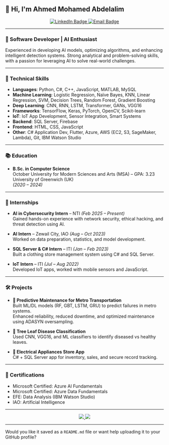 ## 👋 Hi, I'm Ahmed Mohamed Abdelalim

<p align="center">
  <a href="https://www.linkedin.com/in/ahmed-mohamed-614459233/">
    <img src="https://img.shields.io/badge/-Ahmed%20Abdelalim-blue?style=flat-square&logo=Linkedin&logoColor=white" alt="LinkedIn Badge">
  </a>
  <a href="mailto:ahmedmohamedabdelalim17@gmail.com">
    <img src="https://img.shields.io/badge/-Email-red?style=flat-square&logo=Gmail&logoColor=white" alt="Email Badge">
  </a>
</p>

---

### 💼 Software Developer | AI Enthusiast

Experienced in developing AI models, optimizing algorithms, and enhancing intelligent detection systems. Strong analytical and problem-solving skills, with a passion for leveraging AI to solve real-world challenges.

---

### 🧠 Technical Skills

- **Languages**: Python, C#, C++, JavaScript, MATLAB, MySQL  
- **Machine Learning**: Logistic Regression, Naïve Bayes, KNN, Linear Regression, SVM, Decision Trees, Random Forest, Gradient Boosting  
- **Deep Learning**: CNN, RNN, LSTM, Transformer, GANs, VGG16  
- **Frameworks**: TensorFlow, Keras, PyTorch, OpenCV, Scikit-learn  
- **IoT**: IoT App Development, Sensor Integration, Smart Systems  
- **Backend**: SQL Server, Firebase  
- **Frontend**: HTML, CSS, JavaScript  
- **Other**: C# Application Dev, Flutter, Azure, AWS (EC2, S3, SageMaker, Lambda), Git, IBM Watson Studio

---

### 📚 Education

- **B.Sc. in Computer Science**  
  October University for Modern Sciences and Arts (MSA) – GPA: 3.23  
  University of Greenwich (UK)  
  *(2020 – 2024)*

---

### 💼 Internships

- **AI in Cybersecurity Intern** – NTI *(Feb 2025 – Present)*  
  Gained hands-on experience with network security, ethical hacking, and threat detection using AI.

- **AI Intern** – Zewail City, IAO *(Aug – Oct 2023)*  
  Worked on data preparation, statistics, and model development.

- **SQL Server & C# Intern** – ITI *(Jan – Feb 2023)*  
  Built a clothing store management system using C# and SQL Server.

- **IoT Intern** – ITI *(Jul – Aug 2022)*  
  Developed IoT apps, worked with mobile sensors and JavaScript.

---

### 🛠 Projects

- **🔧 Predictive Maintenance for Metro Transportation**  
  Built ML/DL models (RF, GBT, LSTM, GRU) to predict failures in metro systems.  
  Enhanced reliability, reduced downtime, and optimized maintenance using ADASYN oversampling.

- **🌿 Tree Leaf Disease Classification**  
  Used CNN, VGG16, and ML classifiers to identify diseased vs healthy leaves.

- **🛒 Electrical Appliances Store App**  
  C# + SQL Server app for inventory, sales, and secure record tracking.

---

### 🏅 Certifications

- Microsoft Certified: Azure AI Fundamentals  
- Microsoft Certified: Azure Data Fundamentals  
- EFE: Data Analysis (IBM Watson Studio)  
- IAO: Artificial Intelligence

---

<p align="center">
  <a href="mailto:ahmedmohamedabdelalim17@gmail.com">
    <img src="https://img.shields.io/badge/Gmail-333333?style=for-the-badge&logo=gmail&logoColor=red" />
  </a>
    
  <a href="https://www.linkedin.com/in/ahmed-mohamed-614459233/" target="_blank">
    <img src="https://img.shields.io/badge/LinkedIn-0077B5?style=for-the-badge&logo=linkedin&logoColor=white" />
  </a>
</p>

---

Would you like it saved as a `README.md` file or want help uploading it to your GitHub profile?
